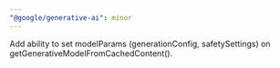 ```yaml
---
"@google/generative-ai": minor
---
```


Add ability to set modelParams (generationConfig, safetySettings) on getGenerativeModelFromCachedContent().

